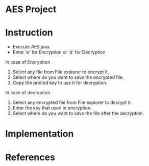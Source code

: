 # AES Project

# Instruction
- Execute AES.java 
- Enter 'e' for Encryption or 'd' for Decryption 

In case of Encryption 
1. Select any file from File explorer to encrypt it.
2. Select where do you want to save the encrypted file.
3. Copy the printed key to use it for decryption.

In case of decryption 
1. Select any encrypted file from File explorer to decrypt it.
2. Enter the key that used in encryption.
3. Select where do you want to save the file after the decryption.

# Implementation



# References
